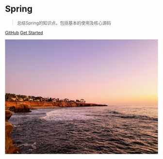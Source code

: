 # Spring

> 总结Spring的知识点，包括基本的使用及核心源码

[GitHub](https://github.com/kun95/java)
[Get Started](README.md)

![](cover.jpg)

